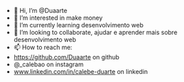 - 👋 Hi, I’m @Duaarte
- 👀 I’m interested in make money
- 🌱 I’m currently learning desenvolvimento web
- 💞️ I’m looking to collaborate, ajudar e aprender mais sobre desenvolvimento web
- 📫 How to reach me:
- https://github.com/Duaarte on github
- @_calebao on instagram
- www.linkedin.com/in/calebe-duarte on linkedin

<!---
Duaarte/Duaarte is a ✨ special ✨ repository because its `README.md` (this file) appears on your GitHub profile.
You can click the Preview link to take a look at your changes.
--->
